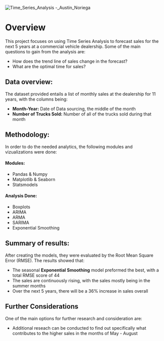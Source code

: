 ![Time_Series_Analysis -_Austin_Noriega](https://github.com/user-attachments/assets/3c1536a5-3df0-4284-9219-98fefce1c688)

# Overview
This project focuses on using Time Series Analysis to forecast sales for the next 5 years at a commercial vehicle dealership. Some of the main questions to gain from the analysis are: 
* How does the trend line of sales change in the forecast?
* What are the optimal time for sales?

## Data overview: 
The dataset provided entails a list of monthly sales at the dealership for 11 years, with the columns being: 
* **Month-Year:** Date of Data sourcing, the middle of the month
* **Number of Trucks Sold:** Number of all of the trucks sold during that month

  
## Methodology: 
In order to do the needed analytics, the following modules and vizualizations were done: 
#### Modules: 
- Pandas & Numpy
- Matplotlib & Seaborn
- Statsmodels
  
#### Analysis Done:
- Boxplots
- ARIMA
- ARMA
- SARIMA
- Exponential Smoothing
## Summary of results: 
After creating the models, they were evaluated by the Root Mean Square Error (RMSE). The results showed that: 
- The seasonal __Exponential Smoothing__ model preformed the best, with a total RMSE score of 44
- The sales are continuously rising, with the sales mostly being in the summer months
- Over the next 5 years, there will be a 36% increase in sales overall 

## Further Considerations ##
One of the main options for further research and consideration are:
- Additional reseach can be conducted to find out specifically what contributes to the higher sales in the months of May - August
  
